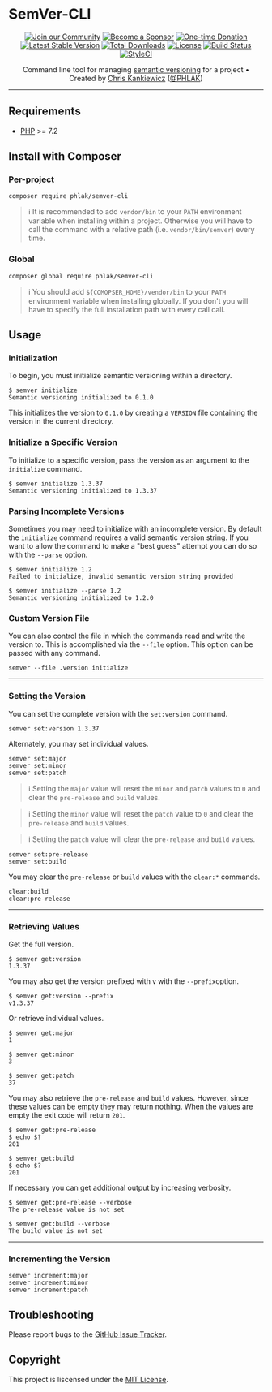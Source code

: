SemVer-CLI
==========

<p align="center">
    <a href="https://spectrum.chat/phlaknet"><img src="https://img.shields.io/badge/Join_the-Community-7b16ff.svg?style=for-the-badge" alt="Join our Community"></a>
    <a href="https://github.com/users/PHLAK/sponsorship"><img src="https://img.shields.io/badge/Become_a-Sponsor-cc4195.svg?style=for-the-badge" alt="Become a Sponsor"></a>
    <a href="https://paypal.me/ChrisKankiewicz"><img src="https://img.shields.io/badge/Make_a-Donation-006bb6.svg?style=for-the-badge" alt="One-time Donation"></a>
    <br>
    <a href="https://packagist.org/packages/PHLAK/SemVer-CLI"><img src="https://img.shields.io/packagist/v/PHLAK/SemVer-CLI.svg?style=flat-square" alt="Latest Stable Version"></a>
    <a href="https://packagist.org/packages/PHLAK/SemVer-CLI"><img src="https://img.shields.io/packagist/dt/PHLAK/SemVer-CLI.svg?style=flat-square" alt="Total Downloads"></a>
    <a href="https://packagist.org/packages/PHLAK/SemVer-CLI"><img src="https://img.shields.io/packagist/l/PHLAK/SemVer-CLI.svg?style=flat-square" alt="License"></a>
    <a href="https://travis-ci.org/PHLAK/SemVer-CLI"><img src="https://img.shields.io/travis/PHLAK/SemVer-CLI.svg?style=flat-square" alt="Build Status"></a>
    <a href="https://styleci.io/repos/61960030"><img src="https://styleci.io/repos/61960030/shield?branch=master&style=flat-square" alt="StyleCI"></a>
</p>

<p align="center">
    Command line tool for managing <a href="http://semver.org">semantic versioning</a> for a project • Created by <a href="https://www.ChrisKankiewicz.com">Chris Kankiewicz</a> (<a href="https://twitter.com/PHLAK">@PHLAK</a>)
</p>

---

Requirements
------------

  - [PHP](https://php.net) >= 7.2

Install with Composer
---------------------

### Per-project

    composer require phlak/semver-cli

> ℹ️ It is recommended to add `vendor/bin` to your `PATH` environment variable
> when installing within a project. Otherwise you will have to call the command 
> with a relative path (i.e. `vendor/bin/semver`) every time.

### Global

    composer global require phlak/semver-cli

> ℹ️ You should add `${COMOPSER_HOME}/vendor/bin` to your `PATH` environment
> variable when installing globally. If you don't you will have to specify the 
> full installation path with every call call.

Usage
-----

### Initialization

To begin, you must initialize semantic versioning within a directory.

    $ semver initialize
    Semantic versioning initialized to 0.1.0

This initializes the version to `0.1.0` by creating a `VERSION` file containing the version in the current directory. 

### Initialize a Specific Version

To initialize to a specific version, pass the version as an argument to the `initialize` command.

    $ semver initialize 1.3.37
    Semantic versioning initialized to 1.3.37

### Parsing Incomplete Versions

Sometimes you may need to initialize with an incomplete version. By default the `initialize` command requires a valid semantic version string. If you want to allow the command to make a "best guess" attempt you can do so with the `--parse` option.

    $ semver initialize 1.2
    Failed to initialize, invalid semantic version string provided

    $ semver initialize --parse 1.2
    Semantic versioning initialized to 1.2.0

### Custom Version File

You can also control the file in which the commands read and write the version to. This is accomplished via the `--file` option. This option can be passed with any command.

    semver --file .version initialize

---

### Setting the Version

You can set the complete version with the `set:version` command.

    semver set:version 1.3.37

Alternately, you may set individual values.

    semver set:major
    semver set:minor
    semver set:patch

> ℹ️ Setting the `major` value will reset the `minor` and `patch` values to `0` and clear the `pre-release` and `build` values.

> ℹ️ Setting the `minor` value will reset the `patch` value to `0` and clear the `pre-release` and `build` values.

> ℹ️ Setting the `patch` value will clear the `pre-release` and `build` values.

    semver set:pre-release
    semver set:build

You may clear the `pre-release` or `build` values with the `clear:*` commands.

    clear:build
    clear:pre-release

---

### Retrieving Values

Get the full version.

    $ semver get:version
    1.3.37

You may also get the version prefixed with `v` with the `--prefix`option.
    
    $ semver get:version --prefix
    v1.3.37

Or retrieve individual values.

    $ semver get:major
    1

    $ semver get:minor
    3

    $ semver get:patch
    37

You may also retrieve the `pre-release` and `build` values. However, since these values can be empty they may return nothing. When the values are empty the exit code will return `201`. 


    $ semver get:pre-release
    $ echo $?
    201

    $ semver get:build
    $ echo $?
    201

If necessary you can get additional output by increasing verbosity.

    $ semver get:pre-release --verbose
    The pre-release value is not set

    $ semver get:build --verbose
    The build value is not set

---

### Incrementing the Version

    semver increment:major
    semver increment:minor
    semver increment:patch

Troubleshooting
---------------

Please report bugs to the [GitHub Issue Tracker](https://github.com/PHLAK/SemVer-CLI/issues).

Copyright
---------

This project is liscensed under the [MIT License](https://github.com/PHLAK/SemVer-CLI/blob/master/LICENSE).
